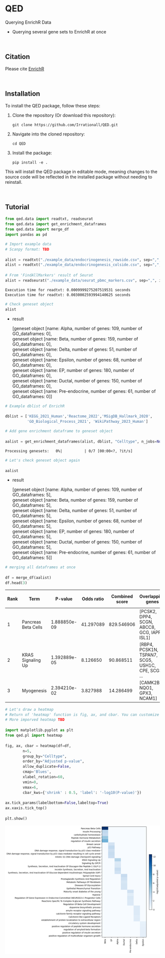 # QED
Querying  EnrichR Data
- Querying several gene sets to EnrichR at once

<br>

##  Citation
Please cite [EnrichR](https://maayanlab.cloud/Enrichr/)

<br>

## Installation
To install the QED package, follow these steps:

1. Clone the repository (Or download this repository):
    ```
    git clone https://github.com/Irrationall/QED.git
    ```
2. Navigate into the cloned repository:
    ```
    cd QED
    ```
3. Install the package:
    ```
    pip install -e .
    ```

This will install the QED package in editable mode, meaning changes to the source code will be reflected in the installed package without needing to reinstall.

<br>

## Tutorial


```python
from qed.data import readtxt, readseurat
from qed.data import get_enrichment_dataframes
from qed.data import merge_df
import pandas as pd
```


```python
# Import example data
# Scanpy format: TBD

alist = readtxt("./example_data/endocrinogenesis_rowside.csv", sep=",", format="rowside")
alist = readtxt("./example_data/endocrinogenesis_colside.csv", sep=",", format="colside")

# From 'FindAllMarkers' result of Seurat
alist = readseurat("./example_data/seurat_pbmc_markers.csv", sep=",", index_col=0) # You can pass any pd.DataFrame arguments

```

    Execution time for readtxt: 0.0009999275207519531 seconds
    Execution time for readtxt: 0.0030002593994140625 seconds
    


```python
# Check geneset object
alist
```
* result

    [geneset object [name: Alpha, number of genes: 109, number of GO_dataframes: 0],  
     geneset object [name: Beta, number of genes: 159, number of GO_dataframes: 0],  
     geneset object [name: Delta, number of genes: 51, number of GO_dataframes: 0],  
     geneset object [name: Epsilon, number of genes: 68, number of GO_dataframes: 0],  
     geneset object [name: EP, number of genes: 180, number of GO_dataframes: 0],  
     geneset object [name: Ductal, number of genes: 150, number of GO_dataframes: 0],  
     geneset object [name: Pre-endocrine, number of genes: 61, number of GO_dataframes: 0]]




```python
# Example dblist of EnrichR

dblist = ['KEGG_2021_Human','Reactome_2022','MSigDB_Hallmark_2020',
          'GO_Biological_Process_2021', 'WikiPathway_2023_Human']
```


```python
# Add gene enrichment dataframe to geneset object

aalist = get_enrichment_dataframes(alist, dblist, "Celltype", n_jobs=None)
```


    Processing genesets:   0%|          | 0/7 [00:00<?, ?it/s]



```python
# Let's check geneset object again

aalist
```


* result

    [geneset object [name: Alpha, number of genes: 109, number of GO_dataframes: 5],  
     geneset object [name: Beta, number of genes: 159, number of GO_dataframes: 5],  
     geneset object [name: Delta, number of genes: 51, number of GO_dataframes: 5],  
     geneset object [name: Epsilon, number of genes: 68, number of GO_dataframes: 5],  
     geneset object [name: EP, number of genes: 180, number of GO_dataframes: 5],  
     geneset object [name: Ductal, number of genes: 150, number of GO_dataframes: 5],  
     geneset object [name: Pre-endocrine, number of genes: 61, number of GO_dataframes: 5]]




```python
# merging all dataframes at once

df = merge_df(aalist)
df.head(3)
```

| Rank | Term                              | P-value       | Odds ratio | Combined score | Overlapping genes                          | Adjusted p-value | Old p-value | Old adjusted p-value | Database             | Celltype |
|------|-----------------------------------|---------------|------------|----------------|--------------------------------------------|-------------------|-------------|------------------------|----------------------|----------|
| 1    | Pancreas Beta Cells               | 1.888850e-09  | 41.297089  | 829.546906     | [PCSK2, DPP4, SCGN, ABCC8, GCG, IAPP, ISL1] | 4.533240e-08      | 0           | 0                      | MSigDB_Hallmark_2020 | Alpha    |
| 2    | KRAS Signaling Up                 | 1.392889e-05  | 8.126650   | 90.868511      | [RBP4, PCSK1N, TSPAN7, SCG5, USH1C, CPE, SCG3, ... | 1.671466e-04      | 0           | 0                      | MSigDB_Hallmark_2020 | Alpha    |
| 3    | Myogenesis                        | 2.394210e-02  | 3.827988   | 14.286499      | [CAMK2B, NQO1, GPX3, NCAM1]                | 1.758437e-01      | 0           | 0                      | MSigDB_Hallmark_2020 | Alpha    |


```python
# Let's draw a heatmap
# Return of 'heatmap' function is fig, ax, and cbar. You can customize them with matplotlib.
# More imporved heatmap TBD

import matplotlib.pyplot as plt
from qed.pl import heatmap

fig, ax, cbar = heatmap(df=df,
        n=5,
        group_by="Celltype",
        order_by="Adjusted p-value",
        allow_duplicate=False,
        cmap='Blues',
        xlabel_rotation=60,
        vmin=0,
        vmax=6,
        cbar_kws={'shrink' : 0.5, 'label': '-log10(P-value)'})

ax.tick_params(labelbottom=False,labeltop=True)
ax.xaxis.tick_top()

plt.show()

```
![Heatmap](./example_image/temp_heatmap.png)






